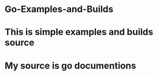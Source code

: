 # Go-Examples-and-Builds
# This is simple examples and builds source
# My source is go documentions
